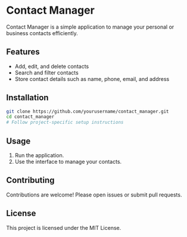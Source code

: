 # Contact Manager
 
Contact Manager is a simple application to manage your personal or business contacts efficiently.

## Features

- Add, edit, and delete contacts
- Search and filter contacts
- Store contact details such as name, phone, email, and address

## Installation

```bash
git clone https://github.com/yourusername/contact_manager.git
cd contact_manager
# Follow project-specific setup instructions
```

## Usage

1. Run the application.
2. Use the interface to manage your contacts.

## Contributing

Contributions are welcome! Please open issues or submit pull requests.

## License

This project is licensed under the MIT License.
